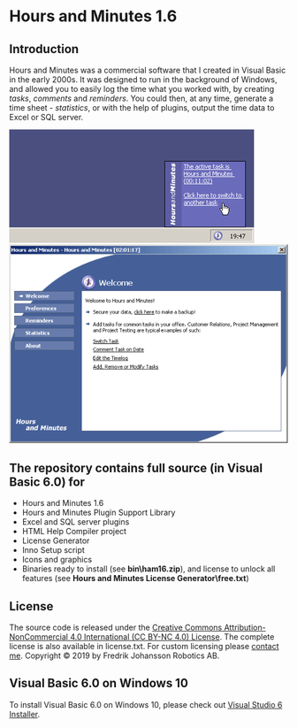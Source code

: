 # Hours and Minutes 1.6

## Introduction

Hours and Minutes was a commercial software that I created in Visual Basic in the early 2000s. It was designed to run in the background of Windows, and allowed you to easily log the time what you worked with, by creating *tasks*, *comments* and *reminders*. You could then, at any time, generate a time sheet - *statistics*, or with the help of plugins, output the time data to Excel or SQL server. 

![](Images/ham1.gif)
![](Images/ham2.gif)

## The repository contains full source (in Visual Basic 6.0) for

* Hours and Minutes 1.6 
* Hours and Minutes Plugin Support Library
* Excel and SQL server plugins
* HTML Help Compiler project
* License Generator
* Inno Setup script
* Icons and graphics
* Binaries ready to install (see **bin\ham16.zip**), and license to unlock all features (see **Hours and Minutes License Generator\free.txt**)

## License

The source code is released under the [Creative Commons Attribution-NonCommercial 4.0 International (CC BY-NC 4.0) License](https://creativecommons.org/licenses/by-nc/4.0/). The complete license is also available in license.txt. For custom licensing please [contact me](mailto:fredrik@johanssonrobotics.com). Copyright © 2019 by Fredrik Johansson Robotics AB.

## Visual Basic 6.0 on Windows 10

To install Visual Basic 6.0 on Windows 10, please check out [Visual Studio 6 Installer](http://nuke.vbcorner.net/Articles/VB60/VisualStudio6Installer/tabid/93/language/en-US/Default.aspx).
